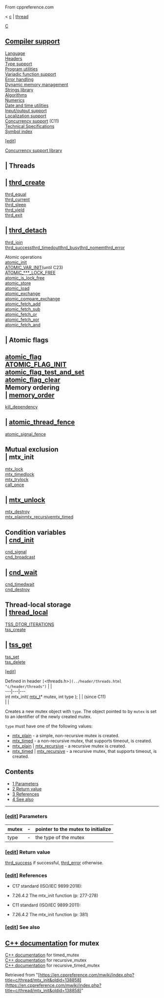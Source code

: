 From cppreference.com

< [c](../../c.html "c")‎ | [thread](../thread.html "c/thread")

[ C](../../c.html "c")

[Compiler support](../compiler_support.html "c/compiler support")  
---  
[Language](../language.html "c/language")  
[Headers](../header.html "c/header")  
[Type support](../types.html "c/types")  
[Program utilities](../program.html "c/program")  
[Variadic function support](../variadic.html "c/variadic")  
[Error handling](../error.html "c/error")  
[Dynamic memory management](../memory.html "c/memory")  
[Strings library](../string.html "c/string")  
[Algorithms](../algorithm.html "c/algorithm")  
[Numerics](../numeric.html "c/numeric")  
[Date and time utilities](../chrono.html "c/chrono")  
[Input/output support](../io.html "c/io")  
[Localization support](../locale.html "c/locale")  
[Concurrency support](../thread.html "c/thread") (C11)  
[Technical Specifications](../experimental.html "c/experimental")  
[Symbol index](../index.html "c/symbol index")  
  
[[edit]](https://en.cppreference.com/mwiki/index.php?title=Template:c/navbar_content&action=edit)

[ Concurrency support library](../thread.html "c/thread")

|  Threads  
---  
| [thrd_create](thrd_create.html "c/thread/thrd create")  
---  
[thrd_equal](thrd_equal.html "c/thread/thrd equal")  
[thrd_current](thrd_current.html "c/thread/thrd current")  
[thrd_sleep](thrd_sleep.html "c/thread/thrd sleep")  
[thrd_yield](thrd_yield.html "c/thread/thrd yield")  
[thrd_exit](thrd_exit.html "c/thread/thrd exit")  
  
| [thrd_detach](thrd_detach.html "c/thread/thrd detach")  
---  
[thrd_join](thrd_join.html "c/thread/thrd join")  
[thrd_successthrd_timedoutthrd_busythrd_nomemthrd_error](thrd_errors.html "c/thread/thrd errors")  
  
Atomic operations  
[atomic_init](../atomic/atomic_init.html "c/atomic/atomic init")  
[ATOMIC_VAR_INIT](../atomic/ATOMIC_VAR_INIT.html "c/atomic/ATOMIC VAR INIT")(until C23)  
[ATOMIC_***_LOCK_FREE](../atomic/ATOMIC_LOCK_FREE_consts.html "c/atomic/ATOMIC LOCK FREE consts")  
[atomic_is_lock_free](../atomic/atomic_is_lock_free.html "c/atomic/atomic is lock free")  
[atomic_store](../atomic/atomic_store.html "c/atomic/atomic store")  
[atomic_load](../atomic/atomic_load.html "c/atomic/atomic load")  
[atomic_exchange](../atomic/atomic_exchange.html "c/atomic/atomic exchange")  
[atomic_compare_exchange](../atomic/atomic_compare_exchange.html "c/atomic/atomic compare exchange")  
[atomic_fetch_add](../atomic/atomic_fetch_add.html "c/atomic/atomic fetch add")  
[atomic_fetch_sub](../atomic/atomic_fetch_sub.html "c/atomic/atomic fetch sub")  
[atomic_fetch_or](../atomic/atomic_fetch_or.html "c/atomic/atomic fetch or")  
[atomic_fetch_xor](../atomic/atomic_fetch_xor.html "c/atomic/atomic fetch xor")  
[atomic_fetch_and](../atomic/atomic_fetch_and.html "c/atomic/atomic fetch and")  
  
|  Atomic flags  
---  
[atomic_flag](../atomic/atomic_flag.html "c/atomic/atomic flag")  
[ATOMIC_FLAG_INIT](../atomic/ATOMIC_FLAG_INIT.html "c/atomic/ATOMIC FLAG INIT")  
[atomic_flag_test_and_set](../atomic/atomic_flag_test_and_set.html "c/atomic/atomic flag test and set")  
[atomic_flag_clear](../atomic/atomic_flag_clear.html "c/atomic/atomic flag clear")  
Memory ordering  
| [memory_order](../atomic/memory_order.html "c/atomic/memory order")  
---  
[kill_dependency](../atomic/kill_dependency.html "c/atomic/kill dependency")  
  
| [atomic_thread_fence](../atomic/atomic_thread_fence.html "c/atomic/atomic thread fence")  
---  
[atomic_signal_fence](../atomic/atomic_signal_fence.html "c/atomic/atomic signal fence")  
  
Mutual exclusion  
| **mtx_init**  
---  
[mtx_lock](mtx_lock.html "c/thread/mtx lock")  
[mtx_timedlock](mtx_timedlock.html "c/thread/mtx timedlock")  
[mtx_trylock](mtx_trylock.html "c/thread/mtx trylock")  
[call_once](ONCE_FLAG_INIT.html "c/thread/call once")  
  
| [mtx_unlock](mtx_unlock.html "c/thread/mtx unlock")  
---  
[mtx_destroy](mtx_destroy.html "c/thread/mtx destroy")  
[mtx_plainmtx_recursivemtx_timed](mtx_types.html "c/thread/mtx types")  
  
Condition variables  
| [cnd_init](cnd_init.html "c/thread/cnd init")  
---  
[cnd_signal](cnd_signal.html "c/thread/cnd signal")  
[cnd_broadcast](cnd_broadcast.html "c/thread/cnd broadcast")  
  
| [cnd_wait](cnd_wait.html "c/thread/cnd wait")  
---  
[cnd_timedwait](cnd_timedwait.html "c/thread/cnd timedwait")  
[cnd_destroy](cnd_destroy.html "c/thread/cnd destroy")  
  
Thread-local storage  
| [thread_local](thread_local.html "c/thread/thread local")  
---  
[TSS_DTOR_ITERATIONS](TSS_DTOR_ITERATIONS.html "c/thread/TSS DTOR ITERATIONS")  
[tss_create](tss_create.html "c/thread/tss create")  
  
| [tss_get](tss_get.html "c/thread/tss get")  
---  
[tss_set](tss_set.html "c/thread/tss set")  
[tss_delete](tss_delete.html "c/thread/tss delete")  
  
[[edit]](https://en.cppreference.com/mwiki/index.php?title=Template:c/thread/navbar_content&action=edit)

Defined in header `[`<threads.h>`](../header/threads.html "c/header/threads")` |  |   
---|---|---  
int mtx_init( [mtx_t](../thread.html)* mutex, int type ); |  |  (since C11)  
| |   
  
Creates a new mutex object with `type`. The object pointed to by `mutex` is set to an identifier of the newly created mutex. 

`type` must have one of the following values: 

  * [mtx_plain](mtx_types.html "c/thread/mtx types") \- a simple, non-recursive mutex is created. 
  * [mtx_timed](mtx_types.html "c/thread/mtx types") \- a non-recursive mutex, that supports timeout, is created. 
  * [mtx_plain](mtx_types.html) | [mtx_recursive](mtx_types.html) \- a recursive mutex is created. 
  * [mtx_timed](mtx_types.html) | [mtx_recursive](mtx_types.html) \- a recursive mutex, that supports timeout, is created. 



## Contents

  * [1 Parameters](mtx_init.html#Parameters)
  * [2 Return value](mtx_init.html#Return_value)
  * [3 References](mtx_init.html#References)
  * [4 See also](mtx_init.html#See_also)

  
---  
  
### [[edit](https://en.cppreference.com/mwiki/index.php?title=c/thread/mtx_init&action=edit&section=1 "Edit section: Parameters")] Parameters

mutex  |  \-  |  pointer to the mutex to initialize   
---|---|---  
type  |  \-  |  the type of the mutex   
  
### [[edit](https://en.cppreference.com/mwiki/index.php?title=c/thread/mtx_init&action=edit&section=2 "Edit section: Return value")] Return value

[thrd_success](thrd_errors.html "c/thread/thrd errors") if successful, [thrd_error](thrd_errors.html "c/thread/thrd errors") otherwise. 

### [[edit](https://en.cppreference.com/mwiki/index.php?title=c/thread/mtx_init&action=edit&section=3 "Edit section: References")] References

  * C17 standard (ISO/IEC 9899:2018): 



    

  * 7.26.4.2 The mtx_init function (p: 277-278) 



  * C11 standard (ISO/IEC 9899:2011): 



    

  * 7.26.4.2 The mtx_init function (p: 381) 



### [[edit](https://en.cppreference.com/mwiki/index.php?title=c/thread/mtx_init&action=edit&section=4 "Edit section: See also")] See also

[C++ documentation](../../cpp/thread/mutex/mutex.html "cpp/thread/mutex/mutex") for mutex  
---  
[C++ documentation](../../cpp/thread/timed_mutex/timed_mutex.html "cpp/thread/timed mutex/timed mutex") for timed_mutex  
[C++ documentation](../../cpp/thread/recursive_mutex/recursive_mutex.html "cpp/thread/recursive mutex/recursive mutex") for recursive_mutex  
[C++ documentation](../../cpp/thread/recursive_timed_mutex/recursive_timed_mutex.html "cpp/thread/recursive timed mutex/recursive timed mutex") for recursive_timed_mutex  
  
Retrieved from "[https://en.cppreference.com/mwiki/index.php?title=c/thread/mtx_init&oldid=138858](https://en.cppreference.com/mwiki/index.php?title=c/thread/mtx_init&oldid=138858)" 
